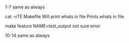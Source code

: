 1-7 same as always

cat -vTE Makefile
Will print whats in file
Prints whats in file

make feature NAME=test_output
not sure
error

10-14 same as always

